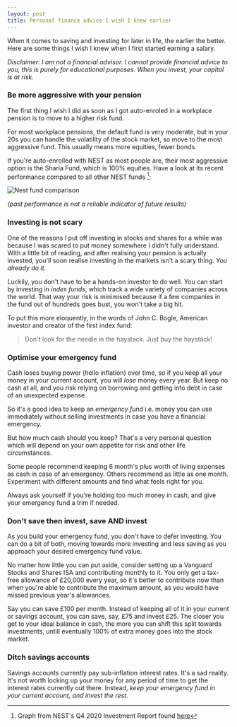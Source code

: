 ```yaml
---
layout: post
title: Personal finance advice I wish I knew earlier
---
```


When it comes to saving and investing for later in life, the earlier the
better. Here are some things I wish I knew when I first started earning a
salary.

_Disclaimer: I am not a financial advisor. I cannot provide financial advice to
you, this is purely for educational purposes. When you invest, your capital is
at risk._

### Be more aggressive with your pension

The first thing I wish I did as soon as I got auto-enroled in a workplace
pension is to move to a higher risk fund.

For most workplace pensions, the default fund is very moderate, but in your 20s
you can handle the volatility of the stock market, so move to the most
aggressive fund. This usually means more equities, fewer bonds.

If you're auto-enrolled with NEST as most people are, their most aggressive
option is the Sharia Fund, which is 100% equities. Have a look at its recent
performance compared to all other NEST funds [^1]:

![Nest fund comparison](/public/img/nest.png)

_(past performance is not a reliable indicator of future results)_

### Investing is not scary

One of the reasons I put off investing in stocks and shares for a while was
because I was scared to put money somewhere I didn't fully understand. With a
little bit of reading, and after realising your pension is actually invested,
you'll soon realise investing in the markets isn't a scary thing. _You already
do it_.

Luckily, you don't have to be a hands-on investor to do well. You can start by
investing in _index funds_, which track a wide variety of companies across the
world. That way your risk is minimised because if a few companies in the fund
out of hundreds goes bust, you won't take a big hit.

To put this more eloquently, in the words of John C. Bogle, American investor
and creator of the first index fund:

> Don't look for the needle in the haystack. Just buy the haystack!

### Optimise your emergency fund

Cash loses buying power (hello inflation) over time, so if you keep all your
money in your current account, you will _lose_ money every year. But keep no
cash at all, and you risk relying on borrowing and getting into debt in case of
an unexpected expense.

So it's a good idea to keep an _emergency fund_ i.e. money you can use
immediately without selling investments in case you have a financial emergency.

But how much cash should you keep? That's a very personal question which will
depend on your own appetite for risk and other life circumstances.

Some people recommend keeping 6 month's plus worth of living expenses as cash in
case of an emergency. Others recommend as little as one month. Experiment with
different amounts and find what feels right for you.

Always ask yourself if you're holding too much money in cash, and give your
emergency fund a trim if needed.

### Don't save then invest, save AND invest

As you build your emergency fund, you don't have to defer investing. You can do
a bit of both, moving towards more investing and less saving as you approach
your desired emergency fund value.

No matter how little you can put aside, consider setting up a Vanguard Stocks
and Shares ISA and contributing monthly to it. You only get a tax-free allowance
of £20,000 every year, so it's better to contribute now than when you're able
to contribute the maximum amount, as you would have missed previous year's
allowances.

Say you can save £100 per month. Instead of keeping all of it in your current
or savings account, you can save, say, £75 and invest £25. The closer you get
to your ideal balance in cash, the more you can shift this split towards
investments, untill eventually 100% of extra money goes into the stock market.

### Ditch savings accounts

Savings accounts currently pay sub-inflation interest rates. It's a sad reality.
It's not worth locking up your money for any period of time to get the interest
rates currently out there. Instead, _keep your emergency fund in your current
account, and invest the rest._


[^1]: Graph from NEST's Q4 2020 Investment Report found [here](https://www.nestpensions.org.uk/schemeweb/nest/aboutnest/investment-approach/other-fund-choices/fund-factsheets.html)
